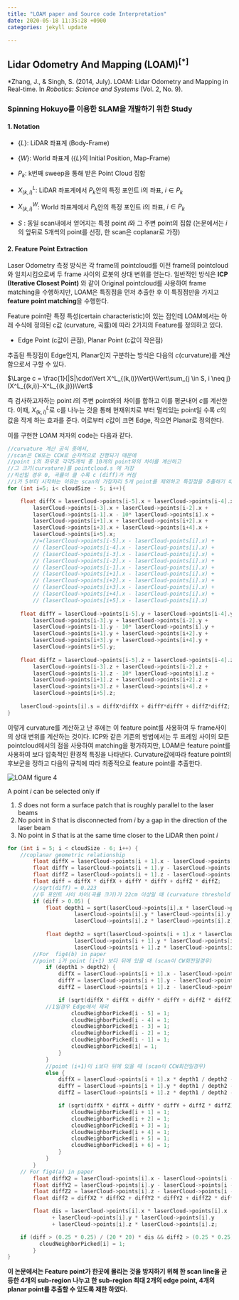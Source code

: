```yaml
---
title: "LOAM paper and Source code Interpretation"
date: 2020-05-18 11:35:28 +0900
categories: jekyll update

---
```

## Lidar Odometry And Mapping (LOAM)$^{[*]}$
\*Zhang, J., & Singh, S. (2014, July). LOAM: Lidar Odometry and Mapping in Real-time. In _Robotics: Science and Systems_ (Vol. 2, No. 9).
### Spinning Hokuyo를 이용한 SLAM을 개발하기 위한 Study

#### 1. Notation

-  {$L$}: LiDAR 좌표계 (Body-Frame)

-  {$W$}: World 좌표계 ({$L$}의 Initial Position, Map-Frame)
    
-  $P_{k}$: k번째 sweep을 통해 받은 Point Cloud 집합    

-  $X^L_{(k,i)}$: LiDAR 좌표계에서 $P_{k}$안의 특정 포인트 i의 좌표, $i \in P_{k}$

-  $X^W_{(k,i)}$: World 좌표계에서 $P_{k}$안의 특정 포인트 i의 좌표, $i \in P_{k}$

- $S$ : 동일 scan내에서 얻어지는 특정 point *i*와 그 주변 point의 집합 (논문에서는 *i*의 앞뒤로 5개씩의 point를 선정, 한 scan은 coplanar로 가정)
    

#### 2. Feature Point Extraction
Laser Odometry 측정 방식은 각 frame의 pointcloud를 이전 frame의 pointcloud와 일치시킴으로써 두 frame 사이의 로봇의 상대 변위를 얻는다. 일반적인 방식은 **ICP (Iterative Closest Point)** 와 같이 Original pointcloud를 사용하여 frame matching을 수행하지만, LOAM은 특징점을 먼저 추출한 후 이 특징점만을 가지고 **feature point matching**을 수행한다.

Feature point란 특정 특성(certain characteristic)이 있는 점인데 LOAM에서는 아래 수식에 정의된 c값 (curvature, 곡률)에 따라 2가지의 Feature를 정의하고 있다. 

- Edge Point (c값이 큰점),  Planar Point (c값이 작은점)

추출된 특징점이 Edge인지, Planar인지 구분하는 방식은 다음의 $c$(curvature)를 계산함으로서 구할 수 있다.

$\Large c = \frac{1}{|S|\cdot\Vert X^L_{(k,i)}\Vert}\Vert\sum_{j \in S, i \neq j}(X^L_{(k,i)}-X^L_{(k,j)})\Vert$ 

즉 검사하고자하는 point *i*의 주변 point와의 차이를 합하고 이를  평균내어 *c*를 계산한다. 이때, $X^L_{(k,i)}$로  c를 나누는 것을 통해 현재위치로 부터 멀리있는 point일 수록 *c*의 값을 작게 하는 효과를 준다. 이로부터 *c*값이 크면 Edge, 작으면 Planar로 정의한다.

이를 구현한 LOAM 저자의 code는 다음과 같다. 
```c++
//curvature 계산 공식 중에서, 
//scan은 CW또는 CCW로 순차적으로 진행되기 때문에
//point i의 좌우로 각각5개씩 총 10개의 point와의 차이를 계산하고
//그 크기(curvature)를 pointcloud.s 에 저장
//직선일 경우 0, 곡률이 클 수록 c (diff)가 커짐
//i가 5부터 시작하는 이유는 scan의 가장자리 5개 point를 제외하고 특징점을 추출하기 때문
for (int i=5; i< cloudSize - 5; i++){

	float diffX = laserCloud->points[i-5].x + laserCloud->points[i-4].x +
		laserCloud->points[i-3].x + laserCloud->points[i-2].x +	
		laserCloud->points[i-1].x - 10* laserCloud->points[i].x +
		laserCloud->points[i+1].x + laserCloud->points[i+2].x +	
		laserCloud->points[i+3].x + laserCloud->points[i+4].x +	
		laserCloud->points[i+5].x;
		//=(laserCloud->points[i-5].x - laserCloud-points[i].x) + 
		// (laserCloud->points[i-4].x - laserCloud-points[i].x) + 
		// (laserCloud->points[i-3].x - laserCloud-points[i].x) + 
		// (laserCloud->points[i-2].x - laserCloud-points[i].x) + 
		// (laserCloud->points[i-1].x - laserCloud-points[i].x) + 
		// (laserCloud->points[i+1].x - laserCloud-points[i].x) +
		// (laserCloud->points[i+2].x - laserCloud-points[i].x) +
		// (laserCloud->points[i+3].x - laserCloud-points[i].x) +
		// (laserCloud->points[i+4].x - laserCloud-points[i].x) +
		// (laserCloud->points[i+5].x - laserCloud-points[i].x)
	
	float diffY = laserCloud->points[i-5].y + laserCloud->points[i-4].y +
		laserCloud->points[i-3].y + laserCloud->points[i-2].y +	
		laserCloud->points[i-1].y - 10* laserCloud->points[i].y +
		laserCloud->points[i+1].y + laserCloud->points[i+2].y +	
		laserCloud->points[i+3].y + laserCloud->points[i+4].y +	
		laserCloud->points[i+5].y;
	
	float diffZ = laserCloud->points[i-5].z + laserCloud->points[i-4].z +
		laserCloud->points[i-3].z + laserCloud->points[i-2].z +	
		laserCloud->points[i-1].z - 10* laserCloud->points[i].z +
		laserCloud->points[i+1].z + laserCloud->points[i+2].z +	
		laserCloud->points[i+3].z + laserCloud->points[i+4].z +	
		laserCloud->points[i+5].z;
	
	laserCloud->points[i].s = diffX*diffX + diffY*diffY + diffZ*diffZ;
}
```
이렇게 curvature를 계산하고 난 후에는 이 feature point를 사용하여 두 frame사이의 상대 변위를 계산하는 것이다. ICP와 같은 기존의 방법에서는 두 프레임 사이의 모든 pointcloud에서의 점을 사용하여 matching을 평가하지만, LOAM은 feature point를 사용하여 보다 압축적인 환경적 특징을 나타낸다. 
Curvature값에따라 feature point의 후보군을 정하고 다음의 규칙에 따라 최종적으로 feature point를 추출한다.

![LOAM figure 4](https://photos.app.goo.gl/G2bY6vutNTWxDnT29)

A point *i* can be selected only if
1. *S* does not form a surface patch that is roughly parallel to the laser beams
2. No point in *S* that is disconnected from *i* by a gap in the direction of the laser beam
3. No point in *S* that is at the same time closer to the LiDAR then point *i*
```c++
for (int i = 5; i < cloudSize - 6; i++) {
	//coplanar geometric relationship
    	float diffX = laserCloud->points[i + 1].x - laserCloud->points[i].x;
    	float diffY = laserCloud->points[i + 1].y - laserCloud->points[i].y;
    	float diffZ = laserCloud->points[i + 1].z - laserCloud->points[i].z;
    	float diff = diffX * diffX + diffY * diffY + diffZ * diffZ;    	
    	//sqrt(diff) = 0.223
    	//두 포인트 사이 차이(곡률 크기)가 22cm 이상일 때 (curvature threshold filtering)
    	if (diff > 0.05) {      		
	      	float depth1 = sqrt(laserCloud->points[i].x * laserCloud->points[i].x + 
                     laserCloud->points[i].y * laserCloud->points[i].y +
                     laserCloud->points[i].z * laserCloud->points[i].z);
        	
        	float depth2 = sqrt(laserCloud->points[i + 1].x * laserCloud->points[i + 1].x + 
                     laserCloud->points[i + 1].y * laserCloud->points[i + 1].y +
                     laserCloud->points[i + 1].z * laserCloud->points[i + 1].z);
		//For  fig4(b) in paper
		//point i가 point (i+1) 보다 뒤에 있을 때 (scan이 CW회전일경우)
        	if (depth1 > depth2) {
          		diffX = laserCloud->points[i + 1].x - laserCloud->points[i].x * depth2 / depth1;
          		diffY = laserCloud->points[i + 1].y - laserCloud->points[i].y * depth2 / depth1;
          		diffZ = laserCloud->points[i + 1].z - laserCloud->points[i].z * depth2 / depth1;

        	  	if (sqrt(diffX * diffX + diffY * diffY + diffZ * diffZ) / depth2 < 0.1) {
			//1일경우 Edge에서 제외        	  	
            		cloudNeighborPicked[i - 5] = 1;
            		cloudNeighborPicked[i - 4] = 1;
            		cloudNeighborPicked[i - 3] = 1;
            		cloudNeighborPicked[i - 2] = 1;
            		cloudNeighborPicked[i - 1] = 1;
            		cloudNeighborPicked[i] = 1;
          		}	
        	} 
        	//point (i+1)이 i보다 뒤에 있을 때 (scan이 CCW회전일경우)
        	else {
	          	diffX = laserCloud->points[i + 1].x * depth1 / depth2 - laserCloud->points[i].x;
          		diffY = laserCloud->points[i + 1].y * depth1 / depth2 - laserCloud->points[i].y;
          		diffZ = laserCloud->points[i + 1].z * depth1 / depth2 - laserCloud->points[i].z;

		        if (sqrt(diffX * diffX + diffY * diffY + diffZ * diffZ) / depth1 < 0.1) {
            		cloudNeighborPicked[i + 1] = 1;
            		cloudNeighborPicked[i + 2] = 1;
            		cloudNeighborPicked[i + 3] = 1;
            		cloudNeighborPicked[i + 4] = 1;
            		cloudNeighborPicked[i + 5] = 1;
            		cloudNeighborPicked[i + 6] = 1;
          		}
        	}
    	}
	// For fig4(a) in paper
    	float diffX2 = laserCloud->points[i].x - laserCloud->points[i - 1].x;
    	float diffY2 = laserCloud->points[i].y - laserCloud->points[i - 1].y;
    	float diffZ2 = laserCloud->points[i].z - laserCloud->points[i - 1].z;
    	float diff2 = diffX2 * diffX2 + diffY2 * diffY2 + diffZ2 * diffZ2;

    	float dis = laserCloud->points[i].x * laserCloud->points[i].x
              + laserCloud->points[i].y * laserCloud->points[i].y
              + laserCloud->points[i].z * laserCloud->points[i].z;

	if (diff > (0.25 * 0.25) / (20 * 20) * dis && diff2 > (0.25 * 0.25) / (20 * 20) * dis) {
		  cloudNeighborPicked[i] = 1;
    	}
}
```


**이 논문에서는 Feature point가 한곳에 몰리는 것을 방지하기 위해 한 scan line을 균등한 4개의 sub-region 나누고 한 sub-region 최대 2개의 edge point, 4개의 planar point를 추출할 수 있도록 제한 하였다.**

